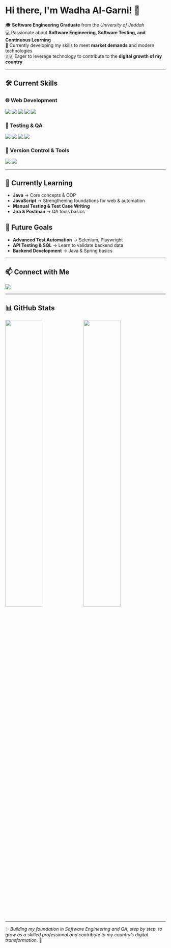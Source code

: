 # Hi there, I'm Wadha Al-Garni! 👋  

🎓 **Software Engineering Graduate** from the *University of Jeddah*  
💻 Passionate about **Software Engineering, Software Testing, and Continuous Learning**  
🌱 Currently developing my skills to meet **market demands** and modern technologies  
🇸🇦 Eager to leverage technology to contribute to the **digital growth of my country**  

---

## 🛠️ Current Skills  

### 🌐 Web Development
<p>
  <img src="https://img.shields.io/badge/HTML-FF5733?style=for-the-badge&logo=html5&logoColor=white" />
  <img src="https://img.shields.io/badge/CSS-264DE4?style=for-the-badge&logo=css3&logoColor=white" />
  <img src="https://img.shields.io/badge/React-61DAFB?style=for-the-badge&logo=react&logoColor=black" />
  <img src="https://img.shields.io/badge/Next.js-000000?style=for-the-badge&logo=next.js&logoColor=white" />
  <img src="https://img.shields.io/badge/Tailwind-06B6D4?style=for-the-badge&logo=tailwindcss&logoColor=white" />
</p>

### 🧪 Testing & QA
<p>
  <img src="https://img.shields.io/badge/Manual_Testing-Learning-F7DF1E?style=for-the-badge" />
  <img src="https://img.shields.io/badge/Test_Case-Writing-Learning-F7DF1E?style=for-the-badge" />
  <img src="https://img.shields.io/badge/Bug_Reporting-Learning-F7DF1E?style=for-the-badge" />
  <img src="https://img.shields.io/badge/Cypress-Basic-05A1D1?style=for-the-badge" />
</p>

### 🔧 Version Control & Tools
<p>
  <img src="https://img.shields.io/badge/Git-FF2C1F?style=for-the-badge&logo=git&logoColor=white" />
  <img src="https://img.shields.io/badge/GitHub-181717?style=for-the-badge&logo=github&logoColor=white" />
</p>

---

## 🌱 Currently Learning
- **Java** → Core concepts & OOP  
- **JavaScript** → Strengthening foundations for web & automation  
- **Manual Testing & Test Case Writing**  
- **Jira & Postman** → QA tools basics  

## 🎯 Future Goals
- **Advanced Test Automation** → Selenium, Playwright  
- **API Testing & SQL** → Learn to validate backend data  
- **Backend Development** → Java & Spring basics  

---

## 📫 Connect with Me  

<p align="left">
  <a href="https://www.linkedin.com/in/wadha-algarni/">
    <img src="https://img.shields.io/badge/LinkedIn-blue?style=for-the-badge&logo=linkedin&logoColor=white" />
  </a>
</p>  

---

## 📊 GitHub Stats  

<p>
  <img src="https://github-readme-stats.vercel.app/api?username=yourusername&show_icons=true&theme=radical&hide_title=true" width="48%" />
  <img src="https://github-readme-stats.vercel.app/api/top-langs/?username=yourusername&layout=compact&theme=radical&hide_title=true" width="48%" />
</p>

---

✨ *Building my foundation in Software Engineering and QA, step by step, to grow as a skilled professional and contribute to my country’s digital transformation.* 🚀
